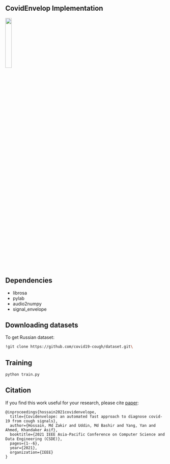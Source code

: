 ## CovidEnvelop Implementation

<img width="20%" src="pic/CovidEnvelop.jpg" />

## Dependencies
* librosa
* pylab
* audio2numpy
* signal_envelope

## Downloading datasets
To get Russian dataset:

```bash
!git clone https://github.com/covid19-cough/dataset.git\
```
## Training
```bash
python train.py
```

## Citation
If you find this work useful for your research, please cite [paper](https://ieeexplore.ieee.org/document/9718501):
```
@inproceedings{hossain2021covidenvelope,
  title={Covidenvelope: an automated fast approach to diagnose covid-19 from cough signals},
  author={Hossain, Md Zakir and Uddin, Md Bashir and Yang, Yan and Ahmed, Khandaker Asif},
  booktitle={2021 IEEE Asia-Pacific Conference on Computer Science and Data Engineering (CSDE)},
  pages={1--6},
  year={2021},
  organization={IEEE}
}
```
